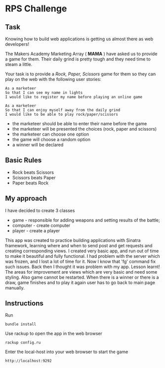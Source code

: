 # RPS Challenge

Task
----

Knowing how to build web applications is getting us almost there as web developers!

The Makers Academy Marketing Array ( **MAMA** ) have asked us to provide a game for them. Their daily grind is pretty tough and they need time to steam a little.

Your task is to provide a _Rock, Paper, Scissors_ game for them so they can play on the web with the following user stories:

```
As a marketeer
So that I can see my name in lights
I would like to register my name before playing an online game

As a marketeer
So that I can enjoy myself away from the daily grind
I would like to be able to play rock/paper/scissors
```
- the marketeer should be able to enter their name before the game
- the marketeer will be presented the choices (rock, paper and scissors)
- the marketeer can choose one option
- the game will choose a random option
- a winner will be declared

## Basic Rules

- Rock beats Scissors
- Scissors beats Paper
- Paper beats Rock

## My approach

I have decided to create 3 classes
- game - responsible for adding weapons and setting results of the battle;
- computer - create computer
- player - create a player

This app was created to practice building applications with Sinatra framework, learning where and when to send post and get requests and creating corresponding views.
I created very basic app, and run out of time to make it beautiful and fully functional. I had problem with the server which was frozen, and I lost a lot of time for it. Now I know that 'fg' command fix such issues. Back then I thought it was problem with my app. Lesson learnt!
The areas for improvement are views which are very basic and need some styling. Also game cannot be restarted. When there is a winner or there is a draw, game finishes and to play it again user has to go back to main page manually.

## Instructions

Run
```
bundle install
```
Use rackup to open the app in the web browser
```
rackup config.ru
```
Enter the local-host into your web browser to start the game
```
http://localhost:9292
```
